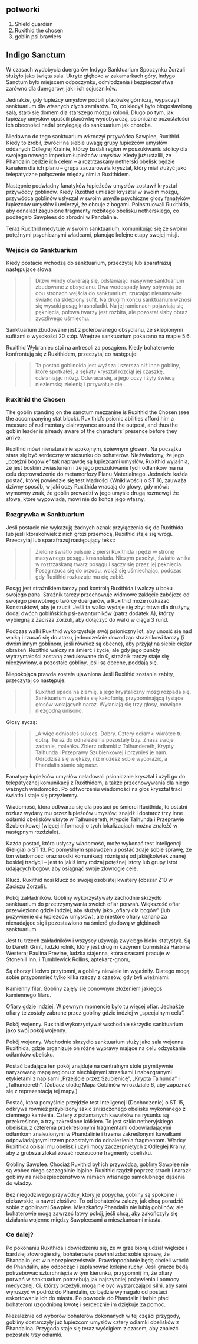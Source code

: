 ## potworki
1. Shield guardian
2. Ruxithid the chosen
3. goblin psi brawlers

## Indigo Sanctum
W czasach wydobycia duergarów Indygo Sanktuarium Spoczynku Zorzuli służyło jako święta sala.  Ukryte głęboko w zakamarkach góry, Indygo Sanctum było miejscem odpoczynku, odmłodzenia i bezpieczeństwa zarówno dla duergarów, jak i ich sojuszników.

 Jednakże, gdy łupieżcy umysłów podbili placówkę górniczą, wypaczyli sanktuarium dla własnych złych zamiarów.  To, co kiedyś było błogosławioną salą, stało się domem dla starszego mózgu kolonii.  Długo po tym, jak łupieżcy umysłów opuścili placówkę wydobywczą, psioniczne pozostałości ich obecności nadal przylegają do sanktuarium jak choroba.

 Niedawno do tego sanktuarium wkroczył przywódca Sawplee, Ruxithid.  Kiedy to zrobił, zwrócił na siebie uwagę grupy łupieżców umysłów oddanych Odległej Krainie, którzy badali region w poszukiwaniu stolicy dla swojego nowego imperium łupieżców umysłów.  Kiedy już ustalili, że Phandalin będzie ich celem – a roztrzaskany netherski obelisk będzie kanałem dla ich planu – grupa zaczarowała kryształ, który miał służyć jako telepatyczne połączenie między nimi a Ruxithidem.

 Następnie podwładny fanatyków łupieżców umysłów zostawił kryształ przywódcy goblinów.  Kiedy Ruxithid umieścił kryształ w swoim mózgu, przywódca goblinów usłyszał w swoim umyśle psychiczne głosy fanatyków łupieżców umysłów i uwierzył, że obcuje z bogami.  Poinstruowali Ruxithida, aby odnalazł zagubione fragmenty rozbitego obelisku netherskiego, co podżegało Sawplees do zbrodni w Pandalinie.

 Teraz Ruxithid medytuje w swoim sanktuarium, komunikując się ze swoimi potężnymi psychicznymi władcami, planując kolejne etapy swojej misji.

### Wejście do Sanktuarium
 Kiedy postacie wchodzą do sanktuarium, przeczytaj lub sparafrazuj następujące słowa:

 >>Drzwi windy otwierają się, odsłaniając masywne sanktuarium zbudowane z obsydianu.  Dwa wodospady lawy spływają po obu stronach wejścia do sanktuarium, rzucając niesamowite światło na sklepiony sufit.  Na drugim końcu sanktuarium wznosi się wysoki posąg krasnoludki.  Na jej ramionach pojawiają się pęknięcia, połowa twarzy jest rozbita, ale pozostał słaby obraz życzliwego uśmiechu.

 Sanktuarium zbudowane jest z polerowanego obsydianu, ze sklepionymi sufitami o wysokości 20 stóp.  Wnętrze sanktuarium pokazano na mapie 5.6.

Ruxithid Wybraniec stoi na antresoli za posągiem.  Kiedy bohaterowie konfrontują się z Ruxithidem, przeczytaj co następuje:

>> Ta postać goblinoida jest wyższa i szersza niż inne gobliny, które spotkałeś, a sękaty kryształ rozciął jej czaszkę, odsłaniając mózg.  Odwraca się, a jego oczy i żyły świecą nieziemską zielenią i przywołuje cię.

### Ruxithid the Chosen
The goblin standing on the sanctum mezzanine is Ruxithid the Chosen (see the accompanying stat block). Ruxithid’s psionic abilities afford him a measure of rudimentary clairvoyance around the outpost, and thus the goblin leader is already aware of the characters’ presence before they arrive.

Ruxithid mówi nienaturalnie spokojnym, śpiewnym głosem.  Na początku stara się być serdeczny w stosunku do bohaterów.  Nieświadomy, że jego „potężni bogowie” tak naprawdę są łupieżcami umysłów, Ruxithid wyjaśnia, że ​​jest boskim zwiastunem i że jego poszukiwanie tych odłamków ma na celu doprowadzenie do metamorfozy Planu Materialnego.  Jednakże każda postać, której powiedzie się test Mądrości (Wnikliwości) o ST 16, zauważa dziwny sposób, w jaki oczy Ruxithida wracają do głowy, gdy mówi: wymowny znak, że goblin prowadzi w jego umyśle drugą rozmowę i że słowa, które wypowiada,  mówi nie do końca jego własny.


### Rozgrywka w Sanktuarium
 Jeśli postacie nie wykazują żadnych oznak przyłączenia się do Ruxithida lub jeśli którakolwiek z nich grozi przemocą, Ruxithid staje się wrogi.  Przeczytaj lub sparafrazuj następujący tekst:

 >>Zielone światło pulsuje z piersi Ruxithida i pędzi w stronę masywnego posągu krasnoluda.  Niczym pasożyt, światło wnika w roztrzaskaną twarz posągu i sączy się przez jej pęknięcia.  Posąg rzuca się do przodu, wciąż się uśmiechając, podczas gdy Ruxithid rozkazuje mu cię zabić.

 Posąg jest strażnikiem tarczy pod kontrolą Ruxithida i walczy u boku swojego pana.  Strażnik tarczy przechowuje widmowe zaklęcie zabójcze od swojego pierwotnego twórcy duergarów, a Ruxithid może rozkazać Konstruktowi, aby je rzucił.  Jeśli ta walka wydaje się zbyt łatwa dla drużyny, dodaj dwóch goblińskich psi-awanturników (patrz dodatek A), którzy wybiegną z Zacisza Zorzuli, aby dołączyć do walki w ciągu 3 rund.

 Podczas walki Ruxithid wykorzystuje swój psioniczny lot, aby unosić się nad walką i rzucać się do ataku, jednocześnie dowodząc strażnikowi tarczy (i dwóm innym goblinom, jeśli również są obecne), aby przyjął na siebie ciężar obrażeń.  Ruxithid walczy na śmierć i życie, ale gdy jego punkty wytrzymałości zostaną zredukowane do 0, strażnik tarczy staje się nieożywiony, a pozostałe gobliny, jeśli są obecne, poddają się.

 Niepokojąca prawda została ujawniona
 Jeśli Ruxithid zostanie zabity, przeczytaj co następuje:

 >>Ruxithid upada na ziemię, a jego krystaliczny mózg rozpada się.  Sanktuarium wypełnia się kakofonią, przypominającą tysiące głosów wołających naraz.  Wyłaniają się trzy głosy, mówiące niezgodną unisono.

 Głosy syczą:

 >>„A więc odniosłeś sukces.  Dobry.  Cztery odłamki wkrótce tu dotrą.  Teraz do odnalezienia pozostały trzy.  Znasz swoje zadanie, maleńka.  Zbierz odłamki z Talhundereth, Krypty Talhunda i Przeprawy Szubienkowej i przynieś je nam.  Odrodzisz się większy, niż możesz sobie wyobrazić, a Phandalin stanie się nasz.

 Fanatycy łupieżców umysłów naładowali psionicznie kryształ i użyli go do telepatycznej komunikacji z Ruxithidem, a także przechowywania dla niego ważnych wiadomości.  Po odtworzeniu wiadomości na głos kryształ traci światło i staje się przyziemny.

 Wiadomość, która odtwarza się dla postaci po śmierci Ruxithida, to ostatni rozkaz wydany mu przez łupieżców umysłów: znajdź i dostarcz trzy inne odłamki obelisków ukryte w Talhundereth, Krypcie Talhunda i Przeprawie Szubienkowej (więcej informacji o tych lokalizacjach można znaleźć  w następnym rozdziale).

 Każda postać, która usłyszy wiadomość, może wykonać test Inteligencji (Religia) o ST 13.  Po pomyślnym sprawdzeniu postać zdaje sobie sprawę, że ton wiadomości oraz środki komunikacji różnią się od jakiejkolwiek znanej boskiej tradycji – jest to jakiś inny rodzaj potężnej istoty lub grupy istot udających bogów, aby osiągnąć swoje złowrogie cele.

 Klucz.  Ruxithid nosi klucz do swojej osobistej kwatery (obszar Z10 w Zaciszu Zorzuli).

Pokój zakładników.  Gobliny wykorzystywały zachodnie skrzydło sanktuarium do przetrzymywania swoich ofiar porwań.  Większość ofiar przewieziono gdzie indziej, aby służyły jako „ofiary dla bogów” (lub pożywienie dla łupieżców umysłów), ale niektóre ofiary uznano za nienadające się i pozostawiono na śmierć głodową w głębinach sanktuarium.

 Jest tu trzech zakładników i wszyscy używają zwykłego bloku statystyk.  Są to Dareth Grint, ludzki rolnik, który jest drugim kuzynem burmistrza Harbina Westera;  Paulina Previne, ludzka stajenna, która czasami pracuje w Stonehill Inn;  i Tumblewick Rollins, aptekarz-gnom,

 Są chorzy i ledwo przytomni, a gobliny niewiele im wyjaśniły.  Dlatego mogą sobie przypomnieć tylko kilka rzeczy z czasów, gdy byli więźniami:

 Kamienny filar.  Gobliny zajęły się ponownym złożeniem jakiegoś kamiennego filaru.

 Ofiary gdzie indziej.  W pewnym momencie było tu więcej ofiar.  Jednakże ofiary te zostały zabrane przez gobliny gdzie indziej w „specjalnym celu”.

 Pokój wojenny.  Ruxithid wykorzystywał wschodnie skrzydło sanktuarium jako swój pokój wojenny.

 Pokój wojenny.  Wschodnie skrzydło sanktuarium służy jako sala wojenna Ruxithida, gdzie organizuje on różne wyprawy mające na celu odzyskanie odłamków obelisku.

 Postać badająca ten pokój znajduje na centralnym stole prymitywnie narysowaną mapę regionu z niechlujnymi strzałkami i nabazgranymi etykietami z napisami „Przejście przez Szubienicę”, „Krypta Talhunda” i „Talhundereth”.  (Zobacz ulotkę Mapa Goblinów w rozdziale 6, aby zapoznać się z reprezentacją tej mapy.)

 Postać, która pomyślnie przejdzie test Inteligencji (Dochodzenie) o ST 15, odkrywa również przybliżony szkic zniszczonego obelisku wykonanego z ciemnego kamienia.  Cztery z połamanych kawałków na rysunku są przekreślone, a trzy zakreślone kółkiem.  To jest szkic netheryjskiego obelisku, z czterema przekreślonymi fragmentami odpowiadającymi odłamkom znalezionymi w Phandalinie i trzema zakreślonymi kawałkami odpowiadającymi trzem pozostałym do odnalezienia fragmentom.  Władcy Ruxithida opisali mu obelisk i użyli mocy zaczerpniętych z Odległej Krainy, aby z grubsza zlokalizować rozrzucone fragmenty obelisku.

 Gobliny Sawplee.  Chociaż Ruxithid był ich przywódcą, gobliny Sawplee nie są wobec niego szczególnie lojalne.  Ruxithid rządził poprzez strach i naraził gobliny na niebezpieczeństwo w ramach własnego samolubnego dążenia do władzy.

 Bez niegodziwego przywódcy, który je popycha, gobliny są spokojne i ciekawskie, a nawet złośliwe.  To od bohaterów zależy, jak chcą poradzić sobie z goblinami Sawplee.  Mieszkańcy Phandalin nie lubią goblinów, ale bohaterowie mogą zawrzeć łatwy pokój, jeśli chcą, aby zakończyły się działania wojenne między Sawpleesami a mieszkańcami miasta.


### Co dalej?
 Po pokonaniu Ruxithida i dowiedzeniu się, że w grze biorą udział większe i bardziej złowrogie siły, bohaterowie powinni zdać sobie sprawę, że Phandalin jest w niebezpieczeństwie.  Prawdopodobnie będą chcieli wrócić do Phandalin, aby odpocząć i zaplanować kolejne ruchy.  Jeśli gracze będą potrzebować szturchnięcia w tym kierunku, przypomnij im, że ofiary porwań w sanktuarium potrzebują jak najszybciej pożywienia i pomocy medycznej.  Ci, którzy przeżyli, mogą nie być wystarczająco silni, aby sami wyruszyć w podróż do Phandalin, co będzie wymagało od postaci eskortowania ich do miasta.  Po powrocie do Phandalin Harbin płaci bohaterom uzgodnioną kwotę i serdecznie im dziękuje za pomoc.

 Niezależnie od wyborów bohaterów dokonanych w tej części przygody, gobliny dostarczyły już łupieżcom umysłów cztery odłamki obelisków z Phandalina.  Przygoda staje się teraz wyścigiem z czasem, aby znaleźć pozostałe trzy odłamki.
